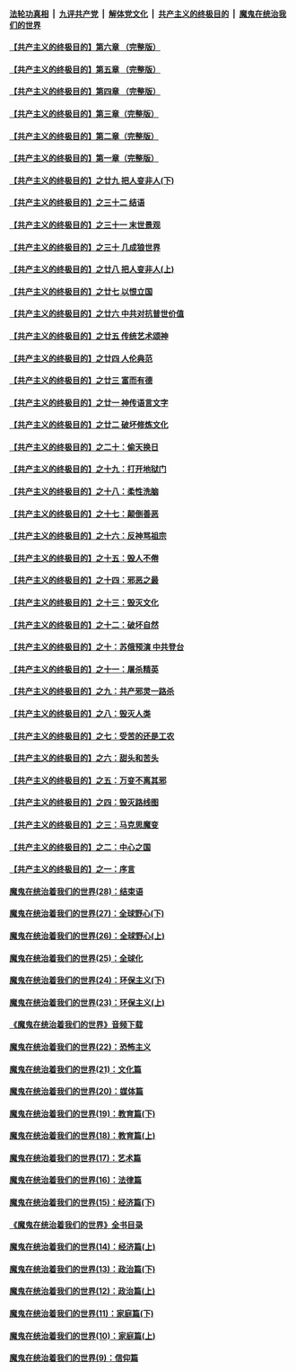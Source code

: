 

####  [法轮功真相](../../../../basic/blob/master/README.md?t=06020131) &nbsp;|&nbsp; [九评共产党](../../../../9ping.md/blob/master/README.md?t=06020131) &nbsp;|&nbsp; [解体党文化](../../../../jtdwh.md/blob/master/README.md?t=06020131)  &nbsp;|&nbsp; [共产主义的终极目的](../../../../gczydzjmd.md/blob/master/README.md?t=06020131) &nbsp;|&nbsp; [魔鬼在统治我们的世界](../../../../mgztzwmdsj.md/blob/master/README.md?t=06020131) 

#### [【共产主义的终极目的】第六章 （完整版）](../pages/nsc422/n11428913.md?t=06020131) 

#### [【共产主义的终极目的】第五章 （完整版）](../pages/nsc422/n11428912.md?t=06020131) 

#### [【共产主义的终极目的】第四章 （完整版）](../pages/nsc422/n11428907.md?t=06020131) 

#### [【共产主义的终极目的】第三章（完整版）](../pages/nsc422/n11428848.md?t=06020131) 

#### [【共产主义的终极目的】第二章（完整版）](../pages/nsc422/n11428831.md?t=06020131) 

#### [【共产主义的终极目的】第一章（完整版）](../pages/nsc422/n11417651.md?t=06020131) 

#### [【共产主义的终极目的】之廿九 把人变非人(下)](../pages/nsc422/n11344140.md?t=06020131) 

#### [【共产主义的终极目的】之三十二 结语](../pages/nsc422/n11360535.md?t=06020131) 

#### [【共产主义的终极目的】之三十一 末世景观](../pages/nsc422/n11351129.md?t=06020131) 

#### [【共产主义的终极目的】之三十 几成狼世界](../pages/nsc422/n11348280.md?t=06020131) 

#### [【共产主义的终极目的】之廿八 把人变非人(上)](../pages/nsc422/n11340492.md?t=06020131) 

#### [【共产主义的终极目的】之廿七 以恨立国](../pages/nsc422/n11336944.md?t=06020131) 

#### [【共产主义的终极目的】之廿六 中共对抗普世价值](../pages/nsc422/n11324785.md?t=06020131) 

#### [【共产主义的终极目的】之廿五 传统艺术颂神](../pages/nsc422/n11296396.md?t=06020131) 

#### [【共产主义的终极目的】之廿四 人伦典范](../pages/nsc422/n11296397.md?t=06020131) 

#### [【共产主义的终极目的】之廿三 富而有德](../pages/nsc422/n11283598.md?t=06020131) 

#### [【共产主义的终极目的】之廿一 神传语言文字](../pages/nsc422/n11263265.md?t=06020131) 

#### [【共产主义的终极目的】之廿二 破坏修炼文化](../pages/nsc422/n11245728.md?t=06020131) 

#### [【共产主义的终极目的】之二十：偷天换日](../pages/nsc422/n11238846.md?t=06020131) 

#### [【共产主义的终极目的】之十九：打开地狱门](../pages/nsc422/n11206376.md?t=06020131) 

#### [【共产主义的终极目的】之十八：柔性洗脑](../pages/nsc422/n11199994.md?t=06020131) 

#### [【共产主义的终极目的】之十七：颠倒善恶](../pages/nsc422/n11179782.md?t=06020131) 

#### [【共产主义的终极目的】之十六：反神骂祖宗](../pages/nsc422/n11166798.md?t=06020131) 

#### [【共产主义的终极目的】之十五：毁人不倦](../pages/nsc422/n11166792.md?t=06020131) 

#### [【共产主义的终极目的】之十四：邪恶之最](../pages/nsc422/n11150249.md?t=06020131) 

#### [【共产主义的终极目的】之十三：毁灭文化](../pages/nsc422/n11135227.md?t=06020131) 

#### [【共产主义的终极目的】之十二：破坏自然](../pages/nsc422/n11135214.md?t=06020131) 

#### [【共产主义的终极目的】之十：苏俄预演 中共登台](../pages/nsc422/n11118424.md?t=06020131) 

#### [【共产主义的终极目的】之十一：屠杀精英](../pages/nsc422/n11118442.md?t=06020131) 

#### [【共产主义的终极目的】之九：共产邪灵一路杀](../pages/nsc422/n11114139.md?t=06020131) 

#### [【共产主义的终极目的】之八：毁灭人类](../pages/nsc422/n11108503.md?t=06020131) 

#### [【共产主义的终极目的】之七：受苦的还是工农](../pages/nsc422/n11101809.md?t=06020131) 

#### [【共产主义的终极目的】之六：甜头和苦头](../pages/nsc422/n11096971.md?t=06020131) 

#### [【共产主义的终极目的】之五：万变不离其邪](../pages/nsc422/n11091285.md?t=06020131) 

#### [【共产主义的终极目的】之四：毁灭路线图](../pages/nsc422/n11086284.md?t=06020131) 

#### [【共产主义的终极目的】之三：马克思魔变](../pages/nsc422/n11061941.md?t=06020131) 

#### [【共产主义的终极目的】之二：中心之国](../pages/nsc422/n11047728.md?t=06020131) 

#### [【共产主义的终极目的】之一：序言](../pages/nsc422/n11086077.md?t=06020131) 

#### [魔鬼在统治着我们的世界(28)：结束语](../pages/nsc422/n10936246.md?t=06020131) 

#### [魔鬼在统治着我们的世界(27)：全球野心(下)](../pages/nsc422/n10928319.md?t=06020131) 

#### [魔鬼在统治着我们的世界(26)：全球野心(上)](../pages/nsc422/n10900318.md?t=06020131) 

#### [魔鬼在统治着我们的世界(25)：全球化](../pages/nsc422/n10788205.md?t=06020131) 

#### [魔鬼在统治着我们的世界(24)：环保主义(下)](../pages/nsc422/n10695307.md?t=06020131) 

#### [魔鬼在统治着我们的世界(23)：环保主义(上)](../pages/nsc422/n10688613.md?t=06020131) 

#### [《魔鬼在统治着我们的世界》音频下载](../pages/nsc422/n10635553.md?t=06020131) 

#### [魔鬼在统治着我们的世界(22)：恐怖主义](../pages/nsc422/n10614727.md?t=06020131) 

#### [魔鬼在统治着我们的世界(21)：文化篇](../pages/nsc422/n10597706.md?t=06020131) 

#### [魔鬼在统治着我们的世界(20)：媒体篇](../pages/nsc422/n10586579.md?t=06020131) 

#### [魔鬼在统治着我们的世界(19)：教育篇(下)](../pages/nsc422/n10564808.md?t=06020131) 

#### [魔鬼在统治着我们的世界(18)：教育篇(上)](../pages/nsc422/n10526970.md?t=06020131) 

#### [魔鬼在统治着我们的世界(17)：艺术篇](../pages/nsc422/n10499093.md?t=06020131) 

#### [魔鬼在统治着我们的世界(16)：法律篇](../pages/nsc422/n10485969.md?t=06020131) 

#### [魔鬼在统治着我们的世界(15)：经济篇(下)](../pages/nsc422/n10469975.md?t=06020131) 

#### [《魔鬼在统治着我们的世界》全书目录](../pages/nsc422/n10464261.md?t=06020131) 

#### [魔鬼在统治着我们的世界(14)：经济篇(上)](../pages/nsc422/n10457370.md?t=06020131) 

#### [魔鬼在统治着我们的世界(13)：政治篇(下)](../pages/nsc422/n10448270.md?t=06020131) 

#### [魔鬼在统治着我们的世界(12)：政治篇(上)](../pages/nsc422/n10444576.md?t=06020131) 

#### [魔鬼在统治着我们的世界(11)：家庭篇(下)](../pages/nsc422/n10440961.md?t=06020131) 

#### [魔鬼在统治着我们的世界(10)：家庭篇(上)](../pages/nsc422/n10435448.md?t=06020131) 

#### [魔鬼在统治着我们的世界(9)：信仰篇](../pages/nsc422/n10432159.md?t=06020131) 

